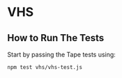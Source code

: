 # VHS

## How to Run The Tests

Start by passing the Tape tests using:

```
npm test vhs/vhs-test.js
```

